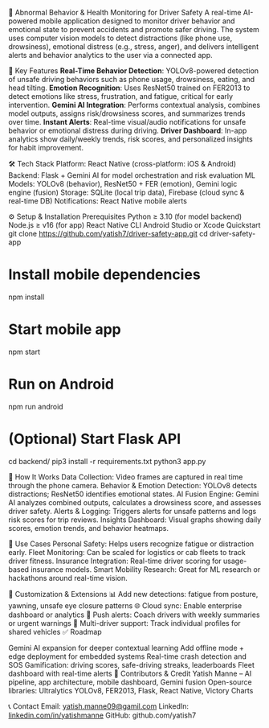 🚗 Abnormal Behavior & Health Monitoring for Driver Safety
A real-time AI-powered mobile application designed to monitor driver behavior and emotional state to prevent accidents and promote safer driving. The system uses computer vision models to detect distractions (like phone use, drowsiness), emotional distress (e.g., stress, anger), and delivers intelligent alerts and behavior analytics to the user via a connected app.



📌 Key Features
**Real-Time Behavior Detection**:
YOLOv8-powered detection of unsafe driving behaviors such as phone usage, drowsiness, eating, and head tilting.
**Emotion Recognition**:
Uses ResNet50 trained on FER2013 to detect emotions like stress, frustration, and fatigue, critical for early intervention.
**Gemini AI Integration**:
Performs contextual analysis, combines model outputs, assigns risk/drowsiness scores, and summarizes trends over time.
**Instant Alerts**:
Real-time visual/audio notifications for unsafe behavior or emotional distress during driving.
**Driver Dashboard**:
In-app analytics show daily/weekly trends, risk scores, and personalized insights for habit improvement.

🛠️ Tech Stack
Platform: React Native (cross-platform: iOS & Android)
Backend: Flask + Gemini AI for model orchestration and risk evaluation
ML Models: YOLOv8 (behavior), ResNet50 + FER (emotion), Gemini logic engine (fusion)
Storage: SQLite (local trip data), Firebase (cloud sync & real-time DB)
Notifications: React Native mobile alerts

⚙️ Setup & Installation
Prerequisites
Python ≥ 3.10 (for model backend)
Node.js ≥ v16 (for app)
React Native CLI
Android Studio or Xcode
Quickstart
git clone https://github.com/yatish7/driver-safety-app.git
cd driver-safety-app

# Install mobile dependencies
npm install

# Start mobile app
npm start

# Run on Android
npm run android

# (Optional) Start Flask API
cd backend/
pip3 install -r requirements.txt
python3 app.py

🧩 How It Works
Data Collection:
Video frames are captured in real time through the phone camera.
Behavior & Emotion Detection:
YOLOv8 detects distractions; ResNet50 identifies emotional states.
AI Fusion Engine:
Gemini AI analyzes combined outputs, calculates a drowsiness score, and assesses driver safety.
Alerts & Logging:
Triggers alerts for unsafe patterns and logs risk scores for trip reviews.
Insights Dashboard:
Visual graphs showing daily scores, emotion trends, and behavior heatmaps.

🎯 Use Cases
Personal Safety: Helps users recognize fatigue or distraction early.
Fleet Monitoring: Can be scaled for logistics or cab fleets to track driver fitness.
Insurance Integration: Real-time driver scoring for usage-based insurance models.
Smart Mobility Research: Great for ML research or hackathons around real-time vision.

🔧 Customization & Extensions
📊 Add new detections: fatigue from posture, yawning, unsafe eye closure patterns
🌐 Cloud sync: Enable enterprise dashboard or analytics
🔔 Push alerts: Coach drivers with weekly summaries or urgent warnings
📱 Multi-driver support: Track individual profiles for shared vehicles
✅ Roadmap

Gemini AI expansion for deeper contextual learning
Add offline mode + edge deployment for embedded systems
Real-time crash detection and SOS
Gamification: driving scores, safe-driving streaks, leaderboards
Fleet dashboard with real-time alerts
👤 Contributors & Credit
Yatish Manne – AI pipeline, app architecture, mobile dashboard, Gemini fusion
Open-source libraries: Ultralytics YOLOv8, FER2013, Flask, React Native, Victory Charts

📞 Contact
Email: yatish.manne09@gamil.com
LinkedIn: [linkedin.com/in/yatishmanne](https://www.linkedin.com/in/yatish-manne-ab2836254/)
GitHub: github.com/yatish7
